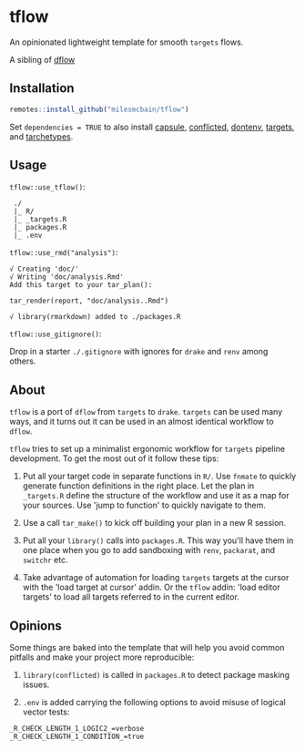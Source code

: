 # tflow

An opinionated lightweight template for smooth `targets` flows.

A sibling of [dflow](https://github.com/milesmcbain/dflow)

## Installation

```r
remotes::install_github("milesmcbain/tflow")
```

Set `dependencies = TRUE` to also install [capsule](https://github.com/MilesMcBain/capsule), [conflicted](https://github.com/r-lib/conflicted), [dontenv](https://github.com/gaborcsardi/dotenv), [targets](https://docs.ropensci.org/drake), and [tarchetypes](https://github.com/ropensci/tarchetypes).

## Usage

`tflow::use_tflow()`:

```
 ./
 |_ R/
 |_ _targets.R
 |_ packages.R
 |_ .env
```

`tflow::use_rmd("analysis")`:

```
√ Creating 'doc/'
√ Writing 'doc/analysis.Rmd'
Add this target to your tar_plan():

tar_render(report, "doc/analysis..Rmd")

√ library(rmarkdown) added to ./packages.R
```

`tflow::use_gitignore()`:

Drop in a starter `./.gitignore` with ignores for `drake` and `renv` among others.


## About

`tflow` is a port of `dflow` from `targets` to `drake`. `targets` can be used many ways, and it turns out it can be used in an almost identical workflow to `dflow`. 

`tflow` tries to set up a minimalist ergonomic workflow for `targets` pipeline
development. To get the most out of it follow these tips:

1. Put all your target code in separate functions in `R/`. Use `fnmate` to
   quickly generate function definitions in the right place. Let the plan in `_targets.R` define
   the structure of the workflow and use it as a map for your sources. Use 'jump
   to function' to quickly navigate to them.

2. Use a call `tar_make()` to kick off building your plan in a new R session.
  
3. Put all your `library()` calls into `packages.R`. This way you'll have them
   in one place when you go to add sandboxing with `renv`, `packarat`, and
   `switchr` etc.

4. Take advantage of automation for loading `targets` targets at the cursor with the 'load target at cursor' addin. Or the `tflow` addin: 'load editor targets' to load all targets referred to in the current editor.

## Opinions

Some things are baked into the template that will help you avoid common pitfalls
and make your project more reproducible:

1. `library(conflicted)` is called in `packages.R` to detect package masking issues.

2. `.env` is added carrying the following options to avoid misuse of logical vector tests:

```
_R_CHECK_LENGTH_1_LOGIC2_=verbose
_R_CHECK_LENGTH_1_CONDITION_=true
```
